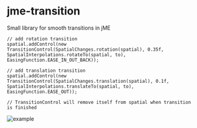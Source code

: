 # jme-transition
Small library for smooth transitions in jME

```
// add rotation transition
spatial.addControl(new TransitionControl(SpatialChanges.rotation(spatial), 0.35f, SpatialInterpolations.rotateTo(spatial, to), EasingFunction.EASE_IN_OUT_BACK));

// add translation transition
spatial.addControl(new TransitionControl(SpatialChanges.translation(spatial), 0.1f, SpatialInterpolations.translateTo(spatial, to), EasingFunction.EASE_OUT));

// TransitionControl will remove itself from spatial when transition is finished
```


![example](https://user-images.githubusercontent.com/5871626/39665954-5c56a4cc-509c-11e8-9628-39504e9064aa.gif)
